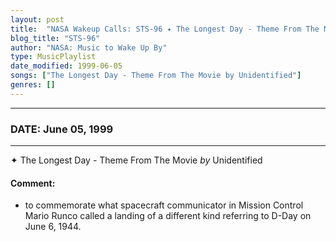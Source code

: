 ```yaml
---
layout: post
title:  "NASA Wakeup Calls: STS-96 ✦ The Longest Day - Theme From The Movie by Unidentified ✺ June 05, 1999"
blog_title: "STS-96"
author: "NASA: Music to Wake Up By"
type: MusicPlaylist
date_modified: 1999-06-05
songs: ["The Longest Day - Theme From The Movie by Unidentified"]
genres: []
---
```


----
### DATE: June 05, 1999
----
✦ The Longest Day - Theme From The Movie *by* Unidentified  

#### Comment:
* to commemorate what spacecraft communicator in Mission  Control Mario Runco called a landing of a different kind referring to D-Day on June 6, 1944.



<br/>
<center>
	<a target="_blank"
	   href="https://twitter.com/intent/tweet?hashtags=Space,NASA,Playlist,NASAWakeupCalls,SpaceProgram&text=🚀 {{ page.author}}, {{ page.title }}. {{ site.url }}{{ page.url }}&via=nasawakeupcalls"><i class="fab fa-twitter" title="Tweet this page" alt="Tweet this page" style="font-size: 1.3em;"></i></a>
	&nbsp; 	<i class="fas fa-user-astronaut" style="font-size: 1.5em;"></i> &nbsp;
    <a id="custom_amazon_link"
       type="amzn" search="#"
       category="popular music">
    <i class="fab fa-amazon" style="font-size: 1.3em;"></i></a>
</center>

<!-- Randomly resolve an individual entry from a song array -->
<script src="/assets/javascript/seedrandom.min.js"></script>
<script>
  var wake_me_up = ["The Longest Day - Theme From The Movie by Unidentified"];
  var prng = new Math.seedrandom();
  function randomSong() {
    song = wake_me_up[Math.floor(Math.random() * wake_me_up.length)];
    var amazon_link = document.getElementById("custom_amazon_link");
    amazon_link.setAttribute("search", song);
  }
  window.onload = randomSong();
</script>
